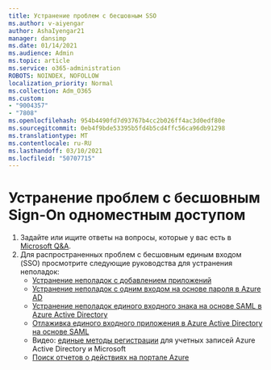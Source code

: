 ```yaml
---
title: Устранение проблем с бесшовным SSO
ms.author: v-aiyengar
author: AshaIyengar21
manager: dansimp
ms.date: 01/14/2021
ms.audience: Admin
ms.topic: article
ms.service: o365-administration
ROBOTS: NOINDEX, NOFOLLOW
localization_priority: Normal
ms.collection: Adm_O365
ms.custom:
- "9004357"
- "7808"
ms.openlocfilehash: 954b4490fd7d93767b4cc2b026ff4ac3d0edf80e
ms.sourcegitcommit: 0eb4f9bde53395b5fd4b5cd4ffc56ca96db91298
ms.translationtype: MT
ms.contentlocale: ru-RU
ms.lasthandoff: 03/10/2021
ms.locfileid: "50707715"
---
```

# <a name="troubleshooting-seamless-single-sign-on-issues"></a>Устранение проблем с бесшовным Sign-On одноместным доступом

1. Задайте или ищите ответы на вопросы, которые у вас есть в [Microsoft Q&A](https://docs.microsoft.com/azure/active-directory/reports-monitoring/howto-find-activity-reports#troubleshoot-issues-with-activity-reports).
1. Для распространенных проблем с бесшовным единым входом (SSO) просмотрите следующие руководства для устранения неполадок:
    - [Устранение неполадок с добавлением приложений](https://docs.microsoft.com/azure/active-directory/manage-apps/troubleshoot-adding-apps) 
    - [Устранение неполадок с одним входом на основе пароля в Azure AD](https://docs.microsoft.com/azure/active-directory/manage-apps/troubleshoot-password-based-sso) 
    - [Устранение неполадок единого входного знака на основе SAML в Azure Active Directory](https://docs.microsoft.com/azure/active-directory/manage-apps/troubleshoot-saml-based-sso) 
    - [Отлаживка единого входного приложения в Azure Active Directory на основе SAML](https://docs.microsoft.com/azure/active-directory/manage-apps/debug-saml-sso-issues) 
    - Видео: [единые методы регистрации](https://azure.microsoft.com/resources/videos/ignite-2018-single-sign-on-best-practices-for-azure-active-directory-and-microsoft-accounts/) для учетных записей Azure Active Directory и Microsoft 
    - [Поиск отчетов о действиях на портале Azure](https://docs.microsoft.com/azure/active-directory/reports-monitoring/howto-find-activity-reports#troubleshoot-issues-with-activity-reports)